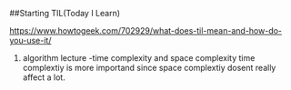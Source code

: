 ##Starting TIL(Today I Learn) 

https://www.howtogeek.com/702929/what-does-til-mean-and-how-do-you-use-it/

1. algorithm lecture
    -time complexity and space complexity
      time complextiy is more importand since space complextiy dosent really affect a lot. 
